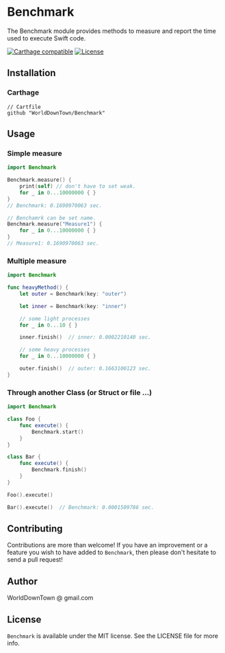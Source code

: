 # Benchmark
The Benchmark module provides methods to measure and report the time used to execute Swift code.

[![Carthage compatible](https://img.shields.io/badge/Carthage-compatible-4BC51D.svg?style=flat)](https://github.com/Carthage/Carthage)
[![License](http://img.shields.io/:license-mit-blue.svg)](http://doge.mit-license.org)

## Installation
### Carthage

```
// Cartfile
github "WorldDownTown/Benchmark"
```

## Usage
### Simple measure

```swift
import Benchmark

Benchmark.measure() {
    print(self) // don't have to set weak.
    for _ in 0...10000000 { }
}
// Benchmark: 0.1690970063 sec.

// Benchamrk can be set name.
Benchmark.measure("Measure1") {
    for _ in 0...10000000 { }
}
// Measure1: 0.1690970063 sec.
```

### Multiple measure

```swift
import Benchmark

func heavyMethod() {
    let outer = Benchmark(key: "outer")

    let inner = Benchmark(key: "inner")

    // some light processes
    for _ in 0...10 { }

    inner.finish()  // inner: 0.0002210140 sec.

    // some heavy processes
    for _ in 0...10000000 { }

    outer.finish()  // outer: 0.1663100123 sec.
}
```

### Through another Class (or Struct or file ...)

```swift
import Benchmark

class Foo {
    func execute() {
        Benchmark.start()
    }
}

class Bar {
    func execute() {
        Benchmark.finish()
    }
}

Foo().execute()

Bar().execute()  // Benchmark: 0.0001509786 sec.
```

## Contributing
Contributions are more than welcome! If you have an improvement or a feature you wish to have added to `Benchmark`, then please don't hesitate to send a pull request!

## Author
WorldDownTown @ gmail.com

## License
`Benchmark` is available under the MIT license. See the LICENSE file for more info.

